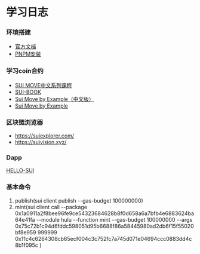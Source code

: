 # 学习日志
### 环境搭建
- [官方文档](https://docs.sui.io/guides/developer/getting-started/sui-install)
- [PNPM安装](https://www.pnpm.cn/installation)
### 学习coin合约
- [SUI MOVE中文系列课程](https://www.bilibili.com/video/BV1RY411v7YU?p=15&vd_source=1d12e7bef92f139883c26e2d7e57339d)
- [SUI-BOOK](https://sui-book.com/framework/02.coin.html)
- [Sui Move by Example（中文版）](https://examples.sui-book.com/samples/coin.html)
- [Sui Move by Example](https://examples.sui.io/samples/coin.html)

### 区块链浏览器
- https://suiexplorer.com/
- https://suivision.xyz/

### Dapp
[HELLO-SUI](https://sui-typescript-docs.vercel.app/dapp-kit)

### 基本命令
1. publish(sui client publish --gas-budget 100000000)
2. mint(sui client call --package 0x1a0911a2f8bee96fe9ce54323684628b8f0d658a6a7bfb4e6883624ba64e41fa --module hulu --function mint --gas-budget 100000000 --args 0x75c72b1c94d6fddc598051d95b6688f86a58445980ad2db6f15f55020bf8e959 999999 0x11c4c6264308cb65ecf004c3c752fc7a745d071e04694ccc0883dd4c8b1f095c
   )